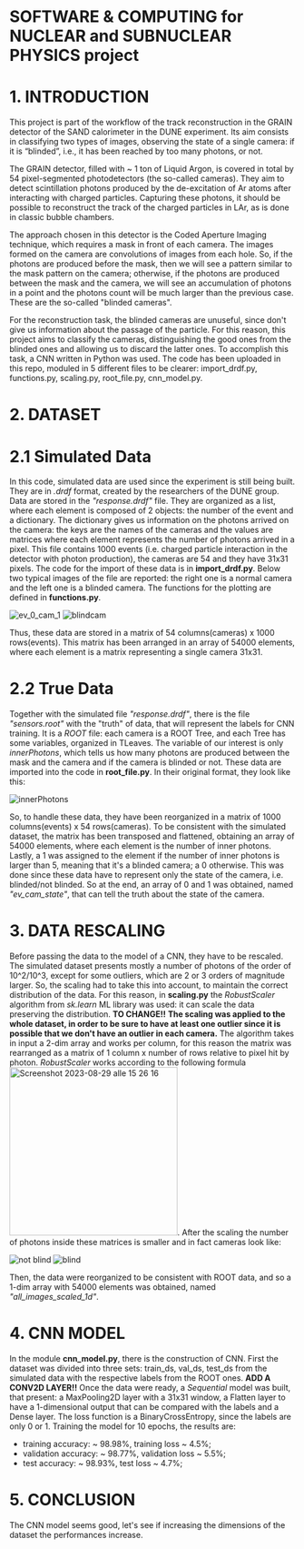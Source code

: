 # SOFTWARE & COMPUTING for NUCLEAR and SUBNUCLEAR PHYSICS project
# 1. INTRODUCTION
This project is part of the workflow of the track reconstruction in the GRAIN detector of the SAND calorimeter in the DUNE experiment. Its aim consists in classifying two types of images, observing the state of a single camera: if it is “blinded”, i.e., it has been reached by too many photons, or not.

The GRAIN detector, filled with ~ 1 ton of Liquid Argon, is covered in total by 54 pixel-segmented photodetectors (the so-called cameras). They aim to detect scintillation photons produced by the de-excitation of Ar atoms after interacting with charged particles. Capturing these photons, it should be possible to reconstruct the track of the charged particles in LAr, as is done in classic bubble chambers.

The approach chosen in this detector is the Coded Aperture Imaging technique, which requires a mask in front of each camera. The images formed on the camera are convolutions of images from each hole. So, if the photons are produced before the mask, then we will see a pattern similar to the mask pattern on the camera; otherwise, if the photons are produced between the mask and the camera, we will see an accumulation of photons in a point and the photons count will be much larger than the previous case. These are the so-called "blinded cameras".

For the reconstruction task, the blinded cameras are unuseful, since don't give us information about the passage of the particle. For this reason, this project aims to classify the cameras, distinguishing the good ones from the blinded ones and allowing us to discard the latter ones. To accomplish this task, a CNN written in Python was used. The code has been uploaded in this repo, moduled in 5 different files to be clearer: import_drdf.py, functions.py, scaling.py, root_file.py, cnn_model.py.

# 2. DATASET
# 2.1 Simulated Data
In this code, simulated data are used since the experiment is still being built. They are in _.drdf_ format, created by the researchers of the DUNE group. Data are stored in the _"response.drdf"_ file. They are organized as a list, where each element is composed of 2 objects: the number of the event and a dictionary. The dictionary gives us information on the photons arrived on the camera: the keys are the names of the cameras and the values are matrices where each element represents the number of photons arrived in a pixel. This file contains 1000 events (i.e. charged particle interaction in the detector with photon production), the cameras are 54 and they have 31x31 pixels. The code for the import of these data is in **import_drdf.py**. 
Below two typical images of the file are reported: the right one is a normal camera and the left one is a blinded camera. The functions for the plotting are defined in **functions.py**.

![ev_0_cam_1](https://github.com/giacomo-santoni/SC-project/assets/133137485/25a9b943-60e5-4cca-9ec6-d2557ce180a6)                               ![blindcam](https://github.com/giacomo-santoni/SC-project/assets/133137485/eab6400d-084f-4fa2-915d-9771940680f2)

Thus, these data are stored in a matrix of 54 columns(cameras) x 1000 rows(events). This matrix has been arranged in an array of 54000 elements, where each element is a matrix representing a single camera 31x31. 

# 2.2 True Data
Together with the simulated file _"response.drdf"_, there is the file _"sensors.root"_ with the "truth" of data, that will represent the labels for CNN training. It is a _ROOT_ file: each camera is a ROOT Tree, and each Tree has some variables, organized in TLeaves. The variable of our interest is only _innerPhotons_, which tells us how many photons are produced between the mask and the camera and if the camera is blinded or not. These data are imported into the code in **root_file.py**. In their original format, they look like this: 

![innerPhotons](https://github.com/giacomo-santoni/SC-project/assets/133137485/1e487172-6256-47aa-b413-8db6b020923e)


So, to handle these data, they have been reorganized in a matrix of 1000 columns(events) x 54 rows(cameras). To be consistent with the simulated dataset, the matrix has been transposed and flattened, obtaining an array of 54000 elements, where each element is the number of inner photons. Lastly, a 1 was assigned to the element if the number of inner photons is larger than 5, meaning that it's a blinded camera; a 0 otherwise. This was done since these data have to represent only the state of the camera, i.e. blinded/not blinded. So at the end, an array of 0 and 1 was obtained, named _"ev_cam_state"_, that can tell the truth about the state of the camera.

# 3. DATA RESCALING
Before passing the data to the model of a CNN, they have to be rescaled. The simulated dataset presents mostly a number of photons of the order of 10^2/10^3, except for some outliers, which are 2 or 3 orders of magnitude larger. So, the scaling had to take this into account, to maintain the correct distribution of the data. For this reason, in **scaling.py** the _RobustScaler_ algorithm from _sk.learn_ ML library was used: it can scale the data preserving the distribution. **TO CHANGE!!** **The scaling was applied to the whole dataset, in order to be sure to have at least one outlier since it is possible that we don't have an outlier in each camera.** The algorithm takes in input a 2-dim array and works per column, for this reason the matrix was rearranged as a matrix of 1 column x number of rows relative to pixel hit by photon. _RobustScaler_ works according to the following formula <img width="296" alt="Screenshot 2023-08-29 alle 15 26 16" src="https://github.com/giacomo-santoni/SC-project/assets/133137485/4bd36bad-3fe2-426c-8afe-1952f0239f7d">.
After the scaling the number of photons inside these matrices is smaller and in fact cameras look like: 

![not blind](https://github.com/giacomo-santoni/SC-project/assets/133137485/08688fad-36c3-419f-a707-5583e669cd50) ![blind](https://github.com/giacomo-santoni/SC-project/assets/133137485/01bb4192-2e36-485a-81e5-1ca03e8cad1a)

Then, the data were reorganized to be consistent with ROOT data, and so a 1-dim array with 54000 elements was obtained, named _"all_images_scaled_1d"_.

# 4. CNN MODEL
In the module **cnn_model.py**, there is the construction of CNN. First the dataset was divided into three sets: train_ds, val_ds, test_ds from the simulated data with the respective labels from the ROOT ones. **ADD A CONV2D LAYER!!**
Once the data were ready, a _Sequential_ model was built, that present: a MaxPooling2D layer with a 31x31 window, a Flatten layer to have a 1-dimensional output that can be compared with the labels and a Dense layer. The loss function is a BinaryCrossEntropy, since the labels are only 0 or 1. 
Training the model for 10 epochs, the results are: 
- training accuracy: ~ 98.98%, training loss ~ 4.5%;
- validation accuracy: ~ 98.77%, validation loss ~ 5.5%;
- test accuracy: ~ 98.93%, test loss ~ 4.7%;

# 5. CONCLUSION
The CNN model seems good, let's see if increasing the dimensions of the dataset the performances increase.

